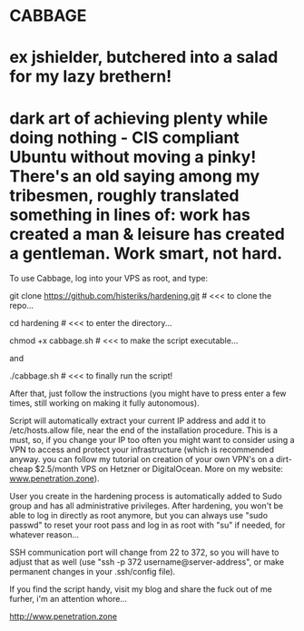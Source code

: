 # CABBAGE                     
# ex jshielder, butchered into a salad for my lazy brethern!
# dark art of achieving plenty while doing nothing - CIS compliant Ubuntu without moving a pinky! There's an old saying among my tribesmen, roughly translated something in lines of: work has created a man & leisure has created a gentleman. Work smart, not hard.

To use Cabbage, log into your VPS as root, and type:

git clone https://github.com/histeriks/hardening.git # <<< to clone the repo...

cd hardening # <<< to enter the directory...

chmod +x cabbage.sh # <<< to make the script executable...

and 

./cabbage.sh # <<< to finally run the script!

After that, just follow the instructions (you might have to press enter a few times, still working on making it fully autonomous).

Script will automatically extract your current IP address and add it to /etc/hosts.allow file, near the end of the installation procedure. This is a must, so, if you change your IP too often you might want to consider using a VPN to access and protect your infrastructure (which is recommended anyway. you can follow my tutorial on creation of your own VPN's on a dirt-cheap $2.5/month VPS on Hetzner or DigitalOcean. More on my website: www.penetration.zone).

User you create in the hardening process is automatically added to Sudo group and has all administrative privileges. After hardening, you won't be able to log in directly as root anymore, but you can always use "sudo passwd" to reset your root pass and log in as root with "su" if needed, for whatever reason...

SSH communication port will change from 22 to 372, so you will have to adjust that as well (use "ssh -p 372 username@server-address", or make permanent changes in your .ssh/config file).

If you find the script handy, visit my blog and share the fuck out of me furher, i'm an attention whore...

http://www.penetration.zone
